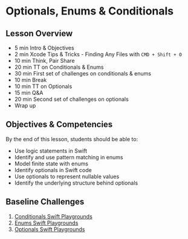 # Optionals, Enums & Conditionals

## Lesson Overview
- 5 min Intro & Objectives
- 2 min Xcode Tips & Tricks - Finding Any Files with ```CMD + Shift + O```
- 10 min Think, Pair Share
- 20 min TT on Conditionals & Enums
- 30 min  First set of challenges on conditionals & enums
- 10 min Break
- 10 min TT on Optionals
- 15 min Q&A
- 20 min Second set of challenges on optionals
- Wrap up

## Objectives & Competencies
By the end of this lesson, students should be able to:

- Use logic statements in Swift
- Identify and use pattern matching in enums
- Model finite state with enums
- Identify optionals in Swift code
- Use optionals to represent nullable values
- Identify the underlying structure behind optionals

## Baseline Challenges

1. [Conditionals Swift Playgrounds](assets/conditionals.zip)
1. [Enums Swift Playgrounds](assets/enums.zip)
1. [Optionals Swift Playgrounds](assets/optionals.zip)

